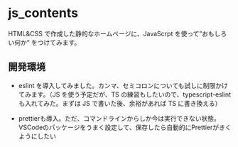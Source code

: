 # js_contents

HTML&CSS で作成した静的なホームページに、JavaScrpt を使って”おもしろい何か” をつけてみます。

## 開発環境

- eslint を導入してみました。カンマ、セミコロンについても試しに制限かけてみます。（JS を使う予定だが、TS の練習もしたいので、typescript-eslint も入れてみた。まずは JS で書いた後、余裕があれば TS に書き換える）

-  prettierも導入。ただ、コマンドラインからしか今は実行できない状態。VSCodeのパッケージをうまく設定して、保存したら自動的にPrettierがきくようにしたい